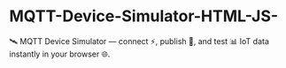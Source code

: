 # MQTT-Device-Simulator-HTML-JS-
🛰️ MQTT Device Simulator — connect ⚡, publish 📡, and test 📊 IoT data instantly in your browser 🌐.
